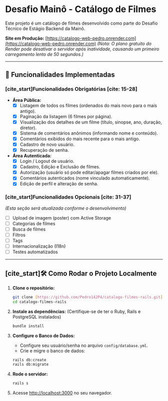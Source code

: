 # Desafio Mainô - Catálogo de Filmes

Este projeto é um catálogo de filmes desenvolvido como parte do Desafio Técnico de Estágio Backend da Mainô.

**Site em Produção:** [https://catalogo-web-pedro.onrender.com](https://catalogo-web-pedro.onrender.com)
*(Nota: O plano gratuito do Render pode desativar o servidor após inatividade, causando um primeiro carregamento lento de 50 segundos.)*

---

## 🚀 Funcionalidades Implementadas

### [cite_start]Funcionalidades Obrigatórias [cite: 15-28]

* **Área Pública:**
    * [X] Listagem de todos os filmes (ordenados do mais novo para o mais antigo).
    * [X] Paginação da listagem (6 filmes por página).
    * [X] Visualização dos detalhes de um filme (título, sinopse, ano, duração, diretor).
    * [X] Sistema de comentários anônimos (informando nome e conteúdo).
    * [X] Comentários exibidos do mais recente para o mais antigo.
    * [X] Cadastro de novo usuário.
    * [X] Recuperação de senha.
* **Área Autenticada:**
    * [X] Login / Logout de usuário.
    * [X] Cadastro, Edição e Exclusão de filmes.
    * [X] Autorização (usuário só pode editar/apagar filmes criados por ele).
    * [X] Comentários autenticados (nome vinculado automaticamente).
    * [X] Edição de perfil e alteração de senha.

### [cite_start]Funcionalidades Opcionais [cite: 31-37]

*(Esta seção será atualizada conforme o desenvolvimento)*

* [ ] Upload de imagem (poster) com Active Storage
* [ ] Categorias de filmes
* [ ] Busca de filmes
* [ ] Filtros
* [ ] Tags
* [ ] Internacionalização (I18n)
* [ ] Testes automatizados

---

## [cite_start]🛠️ Como Rodar o Projeto Localmente 

1.  **Clone o repositório:**
    ```bash
    git clone [https://github.com/Pedro142P4/catalogo-filmes-rails.git](https://github.com/Pedro142P4/catalogo-filmes-rails.git)
    cd catalogo-filmes-rails
    ```

2.  **Instale as dependências:**
    (Certifique-se de ter o Ruby, Rails e PostgreSQL instalados)
    ```bash
    bundle install
    ```

3.  **Configure o Banco de Dados:**
    * Configure seu usuário/senha no arquivo `config/database.yml`.
    * Crie e migre o banco de dados:
    ```bash
    rails db:create
    rails db:migrate
    ```

4.  **Rode o servidor:**
    ```bash
    rails s
    ```

5.  Acesse [http://localhost:3000](http://localhost:3000) no seu navegador.